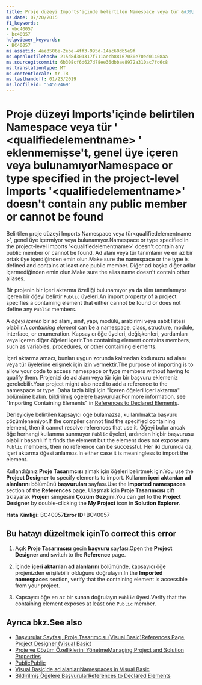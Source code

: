 ```yaml
---
title: Proje düzeyi Imports'içinde belirtilen Namespace veya tür &#39; &lt;qualifiedelementname&gt; &#39; eklenmemişse&#39;t, genel üye içeren veya bulunamıyor
ms.date: 07/20/2015
f1_keywords:
- vbc40057
- bc40057
helpviewer_keywords:
- BC40057
ms.assetid: 4ae3506e-2ebe-4ff3-995d-14ac60db5e9f
ms.openlocfilehash: 215d8d301317f711aecb88167030e70ed01408aa
ms.sourcegitcommit: 6b308cf6d627d78ee36dbbae8972a310ac7fd6c8
ms.translationtype: MT
ms.contentlocale: tr-TR
ms.lasthandoff: 01/23/2019
ms.locfileid: "54552469"
---
```

# <a name="namespace-or-type-specified-in-the-project-level-imports-39ltqualifiedelementnamegt39-doesn39t-contain-any-public-member-or-cannot-be-found"></a><span data-ttu-id="b005e-102">Proje düzeyi Imports'içinde belirtilen Namespace veya tür &#39; &lt;qualifiedelementname&gt; &#39; eklenmemişse&#39;t, genel üye içeren veya bulunamıyor</span><span class="sxs-lookup"><span data-stu-id="b005e-102">Namespace or type specified in the project-level Imports &#39;&lt;qualifiedelementname&gt;&#39; doesn&#39;t contain any public member or cannot be found</span></span>
<span data-ttu-id="b005e-103">Belirtilen proje düzeyi Imports Namespace veya tür\<qualifiedelementname >', genel üye içermiyor veya bulunamıyor.</span><span class="sxs-lookup"><span data-stu-id="b005e-103">Namespace or type specified in the project-level Imports '\<qualifiedelementname>' doesn't contain any public member or cannot be found.</span></span> <span data-ttu-id="b005e-104">Ad alanı veya tür tanımlanır ve en az bir ortak üye içerdiğinden emin olun.</span><span class="sxs-lookup"><span data-stu-id="b005e-104">Make sure the namespace or the type is defined and contains at least one public member.</span></span> <span data-ttu-id="b005e-105">Diğer ad başka diğer adlar içermediğinden emin olun.</span><span class="sxs-lookup"><span data-stu-id="b005e-105">Make sure the alias name doesn't contain other aliases.</span></span>  
  
 <span data-ttu-id="b005e-106">Bir projenin bir içeri aktarma özelliği bulunamıyor ya da tüm tanımlamıyor içeren bir öğeyi belirtir `Public` üyeleri.</span><span class="sxs-lookup"><span data-stu-id="b005e-106">An import property of a project specifies a containing element that either cannot be found or does not define any `Public` members.</span></span>  
  
 <span data-ttu-id="b005e-107">A *öğeyi içeren* bir ad alanı, sınıf, yapı, modülü, arabirimi veya sabit listesi olabilir.</span><span class="sxs-lookup"><span data-stu-id="b005e-107">A *containing element* can be a namespace, class, structure, module, interface, or enumeration.</span></span> <span data-ttu-id="b005e-108">Kapsayıcı öğe üyeleri, değişkenleri, yordamları veya içeren diğer öğeleri içerir.</span><span class="sxs-lookup"><span data-stu-id="b005e-108">The containing element contains members, such as variables, procedures, or other containing elements.</span></span>  
  
 <span data-ttu-id="b005e-109">İçeri aktarma amacı, bunları uygun zorunda kalmadan kodunuzu ad alanı veya tür üyelerine erişmek için izin vermektir.</span><span class="sxs-lookup"><span data-stu-id="b005e-109">The purpose of importing is to allow your code to access namespace or type members without having to qualify them.</span></span> <span data-ttu-id="b005e-110">Projenizi de ad alanı veya tür için bir başvuru eklemeniz gerekebilir.</span><span class="sxs-lookup"><span data-stu-id="b005e-110">Your project might also need to add a reference to the namespace or type.</span></span> <span data-ttu-id="b005e-111">Daha fazla bilgi için "İçeren öğeleri içeri aktarma" bölümüne bakın. [bildirilmiş öğelere başvurular](../../../visual-basic/programming-guide/language-features/declared-elements/references-to-declared-elements.md).</span><span class="sxs-lookup"><span data-stu-id="b005e-111">For more information, see "Importing Containing Elements" in [References to Declared Elements](../../../visual-basic/programming-guide/language-features/declared-elements/references-to-declared-elements.md).</span></span>  
  
 <span data-ttu-id="b005e-112">Derleyiciye belirtilen kapsayıcı öğe bulamazsa, kullanılmakta başvuru çözümlenemiyor.</span><span class="sxs-lookup"><span data-stu-id="b005e-112">If the compiler cannot find the specified containing element, then it cannot resolve references that use it.</span></span> <span data-ttu-id="b005e-113">Öğeyi bulur ancak öğe herhangi kullanıma sunmuyor `Public` üyeleri, ardından hiçbir başvurusu olabilir başarılı.</span><span class="sxs-lookup"><span data-stu-id="b005e-113">If it finds the element but the element does not expose any `Public` members, then no reference can be successful.</span></span> <span data-ttu-id="b005e-114">Her iki durumda da, içeri aktarma öğesi anlamsız.</span><span class="sxs-lookup"><span data-stu-id="b005e-114">In either case it is meaningless to import the element.</span></span>  
  
 <span data-ttu-id="b005e-115">Kullandığınız **Proje Tasarımcısı** almak için öğeleri belirtmek için.</span><span class="sxs-lookup"><span data-stu-id="b005e-115">You use the **Project Designer** to specify elements to import.</span></span> <span data-ttu-id="b005e-116">Kullanım **içeri aktarılan ad alanlarını** bölümünü **başvuruları** sayfası.</span><span class="sxs-lookup"><span data-stu-id="b005e-116">Use the **Imported namespaces** section of the **References** page.</span></span> <span data-ttu-id="b005e-117">Ulaşmak için **Proje Tasarımcısı** çift tıklayarak **Projem** simgesini **Çözüm Gezgini**.</span><span class="sxs-lookup"><span data-stu-id="b005e-117">You can get to the **Project Designer** by double-clicking the **My Project** icon in **Solution Explorer**.</span></span>  
  
 <span data-ttu-id="b005e-118">**Hata Kimliği:** BC40057</span><span class="sxs-lookup"><span data-stu-id="b005e-118">**Error ID:** BC40057</span></span>  
  
## <a name="to-correct-this-error"></a><span data-ttu-id="b005e-119">Bu hatayı düzeltmek için</span><span class="sxs-lookup"><span data-stu-id="b005e-119">To correct this error</span></span>  
  
1.  <span data-ttu-id="b005e-120">Açık **Proje Tasarımcısı** geçin **başvuru** sayfası.</span><span class="sxs-lookup"><span data-stu-id="b005e-120">Open the **Project Designer** and switch to the **Reference** page.</span></span>  
  
2.  <span data-ttu-id="b005e-121">İçinde **içeri aktarılan ad alanlarını** bölümünde, kapsayıcı öğe projenizden erişilebilir olduğunu doğrulayın.</span><span class="sxs-lookup"><span data-stu-id="b005e-121">In the **Imported namespaces** section, verify that the containing element is accessible from your project.</span></span>  
  
3.  <span data-ttu-id="b005e-122">Kapsayıcı öğe en az bir sunan doğrulayın `Public` üyesi.</span><span class="sxs-lookup"><span data-stu-id="b005e-122">Verify that the containing element exposes at least one `Public` member.</span></span>  
  
## <a name="see-also"></a><span data-ttu-id="b005e-123">Ayrıca bkz.</span><span class="sxs-lookup"><span data-stu-id="b005e-123">See also</span></span>
- [<span data-ttu-id="b005e-124">Başvurular Sayfası, Proje Tasarımcısı (Visual Basic)</span><span class="sxs-lookup"><span data-stu-id="b005e-124">References Page, Project Designer (Visual Basic)</span></span>](/visualstudio/ide/reference/references-page-project-designer-visual-basic)
- [<span data-ttu-id="b005e-125">Proje ve Çözüm Özelliklerini Yönetme</span><span class="sxs-lookup"><span data-stu-id="b005e-125">Managing Project and Solution Properties</span></span>](/visualstudio/ide/managing-project-and-solution-properties)
- [<span data-ttu-id="b005e-126">Public</span><span class="sxs-lookup"><span data-stu-id="b005e-126">Public</span></span>](../../../visual-basic/language-reference/modifiers/public.md)
- [<span data-ttu-id="b005e-127">Visual Basic'de ad alanları</span><span class="sxs-lookup"><span data-stu-id="b005e-127">Namespaces in Visual Basic</span></span>](../../../visual-basic/programming-guide/program-structure/namespaces.md)
- [<span data-ttu-id="b005e-128">Bildirilmiş Öğelere Başvurular</span><span class="sxs-lookup"><span data-stu-id="b005e-128">References to Declared Elements</span></span>](../../../visual-basic/programming-guide/language-features/declared-elements/references-to-declared-elements.md)

